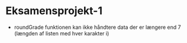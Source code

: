 # Eksamensprojekt-1

- roundGrade funktionen kan ikke håndtere data der er længere end 7 (længden af listen med hver karakter i)
